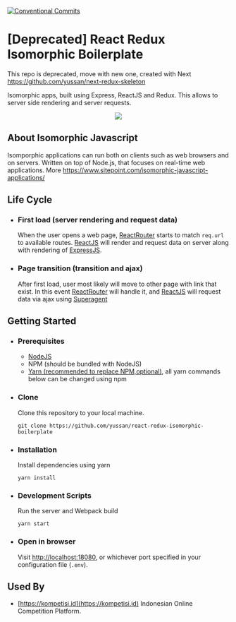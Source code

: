 
[![Conventional Commits](https://img.shields.io/badge/Conventional%20Commits-1.0.0-yellow.svg)](https://conventionalcommits.org)

# [Deprecated] React Redux Isomorphic Boilerplate

This repo is deprecated, move with new one, created with Next https://github.com/yussan/next-redux-skeleton

Isomorphic apps, built using Express, ReactJS and Redux. This allows to server side rendering and server requests.

<div style="text-align:center">
<img src="https://pbs.twimg.com/media/DL56FSWVoAA-BUA.jpg:large" />
</div>

## About Isomorphic Javascript
Isomporphic applications can run both on clients such as web browsers and on servers. Written on top of Node.js, that focuses on real-time web applications. More https://www.sitepoint.com/isomorphic-javascript-applications/

## Life Cycle
* ### First load (server rendering and request data)
    When the user opens a web page, [ReactRouter](https://github.com/ReactTraining/react-router) starts to match `req.url` to available routes. [ReactJS](reactjs.org) will render and request data on server along with rendering of [ExpressJS](reactjs.org).
* ### Page transition (transition and ajax)
    After first load, user most likely will move to other page with link that exist. In this event [ReactRouter](https://github.com/ReactTraining/react-router) will handle it, and [ReactJS](reactjs.org) will request data via ajax using [Superagent](https://visionmedia.github.io/superagent/)

## Getting Started
* ### Prerequisites
    * [NodeJS](https://nodejs.org/en/download/) 
    * NPM (should be bundled with NodeJS)
    * [Yarn (recommended to replace NPM,optional)](https://yarnpkg.com), all yarn commands below can be changed using npm
* ### Clone 
    Clone this repository to your local machine.
    ```
    git clone https://github.com/yussan/react-redux-isomorphic-boilerplate
    ```    
* ### Installation
    Install dependencies using yarn
    ```
    yarn install
    ```  
* ### Development Scripts 
    Run the server and Webpack build
    ```
    yarn start
    ```    
* ### Open in browser
    Visit [http://localhost:18080](http://localhost:18080), or whichever port specified in your configuration file (`.env`).

## Used By 
* [https://kompetisi.id](https://kompetisi.id) Indonesian Online Competition Platform.

